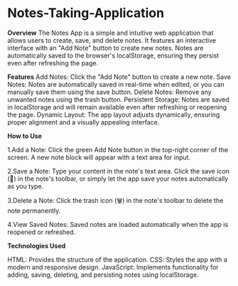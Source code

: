 # Notes-Taking-Application

**Overview**
The Notes App is a simple and intuitive web application that allows users to create, save, and delete notes. It features an interactive interface with an "Add Note" button to create new notes. Notes are automatically saved to the browser's localStorage, ensuring they persist even after refreshing the page.

**Features**
Add Notes: Click the "Add Note" button to create a new note.
Save Notes: Notes are automatically saved in real-time when edited, or you can manually save them using the save button.
Delete Notes: Remove any unwanted notes using the trash button.
Persistent Storage: Notes are saved in localStorage and will remain available even after refreshing or reopening the page.
Dynamic Layout: The app layout adjusts dynamically, ensuring proper alignment and a visually appealing interface.

**How to Use**

1.Add a Note:
Click the green Add Note button in the top-right corner of the screen.
A new note block will appear with a text area for input.

2.Save a Note:
Type your content in the note's text area.
Click the save icon (💾) in the note's toolbar, or simply let the app save your notes automatically as you type.

3.Delete a Note:
Click the trash icon (🗑️) in the note's toolbar to delete the note permanently.

4.View Saved Notes:
Saved notes are loaded automatically when the app is reopened or refreshed.

**Technologies Used**

HTML: Provides the structure of the application.
CSS: Styles the app with a modern and responsive design.
JavaScript: Implements functionality for adding, saving, deleting, and persisting notes using localStorage.
